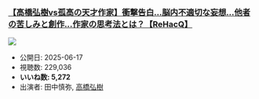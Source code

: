 ### [【高橋弘樹vs孤高の天才作家】衝撃告白…脳内不適切な妄想…他者の苦しみと創作…作家の思考法とは？【ReHacQ】](https://www.youtube.com/watch?v=GOQrAC8VScI)
[![](https://img.youtube.com/vi/GOQrAC8VScI/sddefault.jpg)](https://www.youtube.com/watch?v=GOQrAC8VScI)
-   公開日: 2025-06-17
-   視聴数: 229,036
-   **いいね数: 5,272**
-   出演者: 田中慎弥, [高橋弘樹](/rehacq_fan/people/高橋弘樹 "wikilink")
